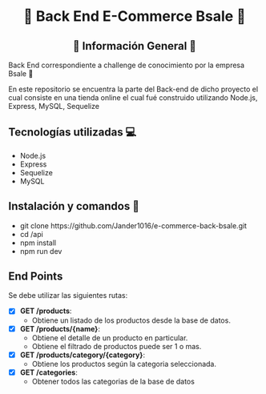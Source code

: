  <h1 align="center">🚀 Back End E-Commerce Bsale 🚀</h1>

<h2 align="center">📃 Información General 📃</h2>

<p>Back End correspondiente a challenge de conocimiento por la empresa Bsale 🚀</p>
<p>En este repositorio se encuentra la parte del Back-end de dicho proyecto el cual consiste en una tienda online el cual fué construido utilizando Node.js, Express, MySQL, Sequelize</p>

<h2> Tecnologías utilizadas 💻 </h2>
<ul>
  <li>Node.js</li>
  <li>Express</li>
  <li>Sequelize</li>
  <li>MySQL</li>
</ul>

<h2> Instalación y comandos 🔧</h2>
<ul>
  <li> git clone https://github.com/Jander1016/e-commerce-back-bsale.git </li>
  <li> cd /api </li>
  <li> npm install </li>
  <li> npm run dev </li>
</ul>

<h2> End Points </h2>

Se debe utilizar las siguientes rutas:

- [x] __GET /products__:
  - Obtiene un listado de los productos desde la base de datos.
- [x] __GET /products/{name}__:
  - Obtiene el detalle de un producto en particular.
  - Obtiene el filtrado de productos puede ser 1 o mas.
- [x] __GET /products/category/{category}__:
  - Obtiene los productos según la categoria seleccionada.
- [x] __GET /categories__:
  - Obtener todos las categorias de la base de datos
